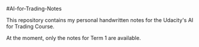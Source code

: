 #AI-for-Trading-Notes

This repository contains my personal handwritten notes for the Udacity's AI for Trading Course. 

At the moment, only the notes for Term 1 are available. 